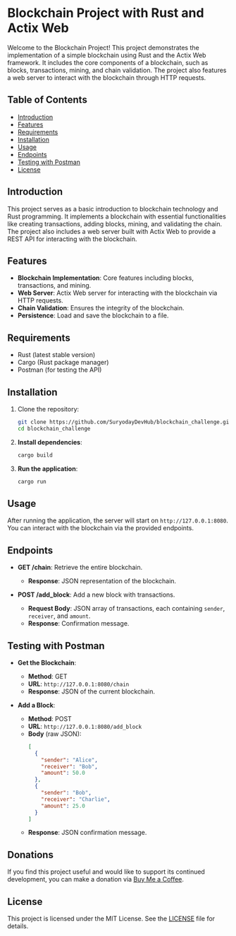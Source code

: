 # Blockchain Project with Rust and Actix Web

Welcome to the Blockchain Project! This project demonstrates the implementation of a simple blockchain using Rust and the Actix Web framework. It includes the core components of a blockchain, such as blocks, transactions, mining, and chain validation. The project also features a web server to interact with the blockchain through HTTP requests.

## Table of Contents
- [Introduction](#introduction)
- [Features](#features)
- [Requirements](#requirements)
- [Installation](#installation)
- [Usage](#usage)
- [Endpoints](#endpoints)
- [Testing with Postman](#testing-with-postman)
- [License](#license)

## Introduction
This project serves as a basic introduction to blockchain technology and Rust programming. It implements a blockchain with essential functionalities like creating transactions, adding blocks, mining, and validating the chain. The project also includes a web server built with Actix Web to provide a REST API for interacting with the blockchain.

## Features
- **Blockchain Implementation**: Core features including blocks, transactions, and mining.
- **Web Server**: Actix Web server for interacting with the blockchain via HTTP requests.
- **Chain Validation**: Ensures the integrity of the blockchain.
- **Persistence**: Load and save the blockchain to a file.

## Requirements
- Rust (latest stable version)
- Cargo (Rust package manager)
- Postman (for testing the API)

## Installation
1. Clone the repository:
   ```bash
   git clone https://github.com/SuryodayDevHub/blockchain_challenge.git
   cd blockchain_challenge
2. **Install dependencies**:
   ```bash
   cargo build
3. **Run the application**:
   ```bash
   cargo run

## Usage
After running the application, the server will start on `http://127.0.0.1:8080`. You can interact with the blockchain via the provided endpoints.

## Endpoints
- **GET /chain**: Retrieve the entire blockchain.
  - **Response**: JSON representation of the blockchain.

- **POST /add_block**: Add a new block with transactions.
  - **Request Body**: JSON array of transactions, each containing `sender`, `receiver`, and `amount`.
  - **Response**: Confirmation message.

## Testing with Postman
- **Get the Blockchain**:
  - **Method**: GET
  - **URL**: `http://127.0.0.1:8080/chain`
  - **Response**: JSON of the current blockchain.

- **Add a Block**:
  - **Method**: POST
  - **URL**: `http://127.0.0.1:8080/add_block`
  - **Body** (raw JSON):
    ```json
    [
      {
        "sender": "Alice",
        "receiver": "Bob",
        "amount": 50.0
      },
      {
        "sender": "Bob",
        "receiver": "Charlie",
        "amount": 25.0
      }
    ]
    ```
  - **Response**: JSON confirmation message.

## Donations

If you find this project useful and would like to support its continued development, you can make a donation via [Buy Me a Coffee](https://buymeacoffee.com/aarambhdevhub
).

## License
This project is licensed under the MIT License. See the [LICENSE](LICENSE) file for details.
